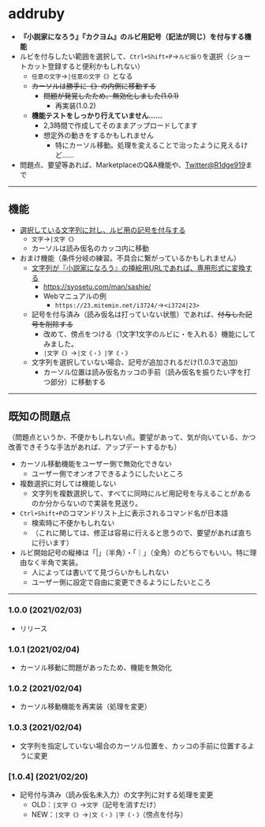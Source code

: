 # addruby 
- **『小説家になろう』『カクヨム』のルビ用記号（記法が同じ）を付与する機能**  
- ルビを付与したい範囲を選択して、`Ctrl+Shift+P`->`ルビ振り`を選択（ショートカット登録すると便利かもしれない）
    - `任意の文字`->`|任意の文字《》`となる
    - ~~カーソルは勝手に《》の内側に移動する~~
        - ~~問題が発覚したため、無効化しました(1.0.1)~~
            - 再実装(1.0.2)
    - **機能テストをしっかり行えていません……**
        - 2,3時間で作成してそのままアップロードしてます
        - 想定外の動きをするかもしれません
            - 特にカーソル移動。処理を変えることで治ったように見えるけど……
- 問題点、要望等あれば、MarketplaceのQ&A機能や、[Twitter@R1dge919](https://twitter.com/R1dge919)まで

---

## 機能

- <u>選択している文字列に対し、ルビ用の記号を付与する</u>
    - `文字`->`|文字《》`
    - カーソルは読み仮名のカッコ内に移動
- おまけ機能（条件分岐の練習。不具合に繋がっているかもしれません）
    - <u>文字列が『小説家になろう』の挿絵用URLであれば、専用形式に変換する</u>
        - https://syosetu.com/man/sashie/
        - Webマニュアルの例
            - `https://23.mitemin.net/i3724/`->`<i3724|23>`
    - 記号を付与済み（読み仮名は打っていない状態）であれば、~~付与した記号を削除する~~
        - 改めて、傍点をつける（1文字1文字のルビに・を入れる）機能にしてみました。
        - `|文字《》`->`|文《・》|字《・》`
    - 文字列を選択していない場合、記号が追加されるだけ(1.0.3で追加)
        - カーソル位置は読み仮名カッコの手前（読み仮名を振りたい字を打つ部分）に移動する


---

## 既知の問題点
（問題点というか、不便かもしれない点。要望があって、気が向いている、かつ改善できそうな手法があれば、アップデートするかも）
- カーソル移動機能をユーザー側で無効化できない
    - ユーザー側でオンオフできるようにしたいところ
- 複数選択に対しては機能しない
    - 文字列を複数選択して、すべてに同時にルビ用記号を与えることがあるのか分からないので実装を見送り。
- `Ctrl+Shift+P`のコマンドリスト上に表示されるコマンド名が日本語
    - 検索時に不便かもしれない
    - （これに関しては、修正は容易に行えると思うので、要望があれば直ちに行います）
- ルビ開始記号の縦棒は「|」（半角）・「｜」（全角）のどちらでもいい。特に理由なく半角で実装。
    - 人によっては書いてて見づらいかもしれない
    - ユーザー側に設定で自由に変更できるようにしたいところ

---
### 1.0.0 (2021/02/03)

- リリース

### 1.0.1 (2021/02/04)

- カーソル移動に問題があったため、機能を無効化

### 1.0.2 (2021/02/04)

- カーソル移動機能を再実装（処理を変更）

### 1.0.3 (2021/02/04)

- 文字列を指定していない場合のカーソル位置を、カッコの手前に位置するように変更

### [1.0.4] (2021/02/20)

- 記号付与済み（読み仮名未入力）の文字列に対する処理を変更
    - OLD：`|文字《》`->`文字`（記号を消すだけ）
    - NEW：`|文字《》`->`|文《・》|字《・》`（傍点を付与）